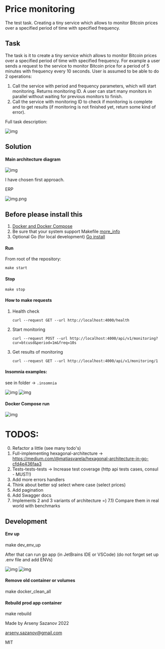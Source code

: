 # Price monitoring
The test task. Creating a tiny service which allows to monitor Bitcoin prices over a specified period of time with specified frequency.

## Task
The task is it to create a tiny service which allows to monitor Bitcoin prices over a specified period of time with specified frequency. For example a user
sends a request to the service to monitor Bitcoin price for a period of 5 minutes with frequency every 10 seconds. User is assumed to be able to do 2 operations:
1. Call the service with period and frequency parameters, which will start monitoring. Returns monitoring ID. A user can start many monitors in parallel without waiting for previous monitors to finish.
2. Call the service with monitoring ID to check if monitoring is complete and to get results (if monitoring is not finished yet, return some kind of error).

Full task description:

![img](./.img/task_description.png)

## Solution


#### Main architecture diagram

![img](./.img/main_diagram.png)


I have chosen first approach.


ERP 

![img.png](.img/db.png)

## Before please install this 

1) [Docker and Docker Compose](https://docs.docker.com/compose/install/)
2) Be sure that your system support Makefile [more_info](https://askubuntu.com/questions/161104/how-do-i-install-make)
3) Optional Go (for local development) [Go install](https://go.dev/doc/install)

#### Run 

From root of the repository:

    make start 


#### Stop

    make stop


#### How to make requests

1) Health check 

     ```curl --request GET --url http://localhost:4000/health```

2) Start monitoring

    ```curl --request POST --url http://localhost:4000/api/v1/monitoring?cur=btcusd&period=1m&freq=10s```

3) Get results of monitoring 

    ```curl --request GET --url http://localhost:4000/api/v1/monitoring/1```


#### Insomnia examples:

see in folder -> `.insomnia`

![img](./.img/example_post.png)
![img](./.img/example_get.png)


#### Docker Compose run

![img](./.img/result_running_service_in_docker_compose.png)

# TODOS:

0) Refactor a little (see many todo's)
1) Full-implementing hexagonal-architecture ->  https://medium.com/@matiasvarela/hexagonal-architecture-in-go-cfd4e436faa3
2) Tests-tests-tests -> Increase test coverage (http api tests cases, consul - MUST!)
3) Add more errors handlers
4) Think about better sql select where case (select prices)
5) Add pagination
6) Add Swagger docs
7) Implements 2 and 3 variants of architecture =) 
7.1) Compare them in real world with benchmarks


## Development

#### Env up

   make dev_env_up

After that can run go app (in JetBrains IDE or VSCode) (do not forget set up .env file and add ENVs)

![img](./.img/ide_settings_1.png)
![img](./.img/ide_settings_2.png)
   
#### Remove old container or volumes

   make docker_clean_all
   
#### Rebuild prod app container

   make rebuild
   
Made by Arseny Sazanov 2022

arseny.sazanov@gmail.com

MIT
